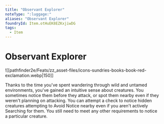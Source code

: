 ```yaml
---
title: "Observant Explorer"
noteType: ":luggage:"
aliases: "Observant Explorer"
foundryId: Item.otHuEK8EZKxjiwDG
tags:
  - Item
---
```


# Observant Explorer
![[pathfinder2e/Feats/zz_asset-files/icons-sundries-books-book-red-exclamation.webp|150]]

Thanks to the time you've spent wandering through wild and untamed environments, you've gained an intuitive sense about creatures. You sometimes notice them before they attack, or spot them nearby even if they weren't planning on attacking. You can attempt a check to notice hidden creatures attempting to Avoid Notice nearby even if you aren't actively Searching for them. You still need to meet any other requirements to notice a particular creature.
